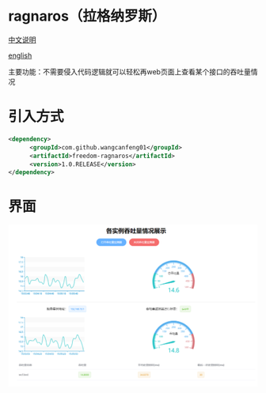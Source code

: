 # ragnaros（拉格纳罗斯）
[中文说明](https://github.com/wangcanfeng01/ragnaros/blob/master/%E4%B8%AD%E6%96%87%E8%AF%B4%E6%98%8E.md)

[english](https://github.com/wangcanfeng01/ragnaros/blob/master/english_explain.md)

主要功能：不需要侵入代码逻辑就可以轻松再web页面上查看某个接口的吞吐量情况
# 引入方式
``` xml
<dependency>
      <groupId>com.github.wangcanfeng01</groupId>
      <artifactId>freedom-ragnaros</artifactId>
      <version>1.0.RELEASE</version>
</dependency>
```
# 界面

![展示结果](https://github.com/wangcanfeng01/ragnaros/blob/master/ui.png)
